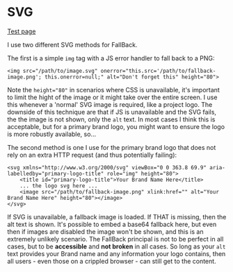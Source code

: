 SVG
===

[Test page](https://fall-back.github.io/dev/svg/)

I use two different SVG methods for FallBack.

The first is a simple `img` tag with a JS error handler to fall back to a PNG:

```
<img src="/path/to/image.svg" onerror="this.src='/path/to/fallback-image.png'; this.onerror=null;" alt="Don't forget this" height="80">
```

Note the `height="80"` in scenarios where CSS is unavailable, it's important to limit the hight of the image or it might take over the entire screen.
I use this whenever a 'normal' SVG image is required, like a project logo.
The downside of this technique are that if JS is unavailable and the SVG fails, the the image is not shown, only the `alt` text.
In most cases I think this is acceptable, but for a primary brand logo, you might want to ensure the logo is more robustly available, so...

The second method is one I use for the primary brand logo that does not rely on an extra HTTP request (and thus potentially failing):

```
<svg xmlns="http://www.w3.org/2000/svg" viewBox="0 0 363.8 69.9" aria-labelledby="primary-logo-title" role="img" height="80">
    <title id="primary-logo-title">Your Brand Name Here</title>
    ... the logo svg here ...
    <image src="/path/to/fallback-image.png" xlink:href="" alt="Your Brand Name Here" height="80"></image>
</svg>
```

If SVG is unavailable, a fallback image is loaded. If THAT is missing, then the alt text is shown.
It's possible to embed a base64 fallback here, but even then if images are disabled the image won't be shown, and this is an extremely unlikely scenario.
The FallBack principal is not to be perfect in all cases, but to be **accessible** and **not broken** in all cases.
So long as your `alt` text provides your Brand name and any information your logo contains, then all users - even those on a crippled browser - can still get to the content.

